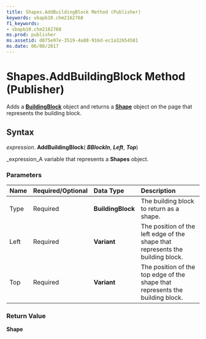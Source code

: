 ```yaml
---
title: Shapes.AddBuildingBlock Method (Publisher)
keywords: vbapb10.chm2162768
f1_keywords:
- vbapb10.chm2162768
ms.prod: publisher
ms.assetid: d875e97e-3519-4a88-916d-ec1a32654581
ms.date: 06/08/2017
---
```



# Shapes.AddBuildingBlock Method (Publisher)

Adds a  **[BuildingBlock](Publisher.BuildingBlock.md)** object and returns a **[Shape](Publisher.Shape.md)** object on the page that represents the building block.


## Syntax

 _expression_. **AddBuildingBlock**( **_BBlockIn_**,  **_Left_**,  **_Top_**)

 _expression_A variable that represents a  **Shapes** object.


### Parameters



|**Name**|**Required/Optional**|**Data Type**|**Description**|
|:-----|:-----|:-----|:-----|
|Type|Required| **BuildingBlock**|The building block to return as a shape.|
|Left|Required| **Variant**|The position of the left edge of the shape that represents the building block.|
|Top|Required| **Variant**|The position of the top edge of the shape that represents the building block.|

### Return Value

 **Shape**


